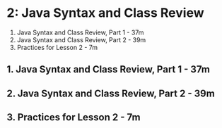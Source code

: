 # 2: Java Syntax and Class Review

1. Java Syntax and Class Review, Part 1 - 37m
2. Java Syntax and Class Review, Part 2 - 39m
3. Practices for Lesson 2 - 7m

## 1. Java Syntax and Class Review, Part 1 - 37m
## 2. Java Syntax and Class Review, Part 2 - 39m
## 3. Practices for Lesson 2 - 7m
